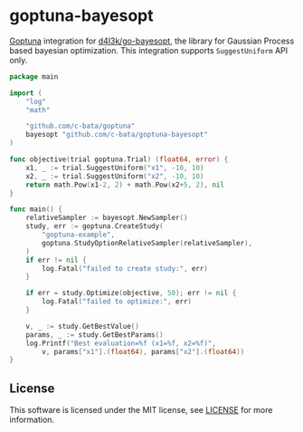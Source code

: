 # goptuna-bayesopt

[Goptuna](https://github.com/c-bata/goptuna) integration for [d4l3k/go-bayesopt](https://github.com/d4l3k/go-bayesopt/), the library for Gaussian Process based bayesian optimization.
This integration supports `SuggestUniform` API only.

```go
package main

import (
	"log"
	"math"

	"github.com/c-bata/goptuna"
	bayesopt "github.com/c-bata/goptuna-bayesopt"
)

func objective(trial goptuna.Trial) (float64, error) {
	x1, _ := trial.SuggestUniform("x1", -10, 10)
	x2, _ := trial.SuggestUniform("x2", -10, 10)
	return math.Pow(x1-2, 2) + math.Pow(x2+5, 2), nil
}

func main() {
	relativeSampler := bayesopt.NewSampler()
	study, err := goptuna.CreateStudy(
		"goptuna-example",
		goptuna.StudyOptionRelativeSampler(relativeSampler),
	)
	if err != nil {
		log.Fatal("failed to create study:", err)
	}

	if err = study.Optimize(objective, 50); err != nil {
		log.Fatal("failed to optimize:", err)
	}

	v, _ := study.GetBestValue()
	params, _ := study.GetBestParams()
	log.Printf("Best evaluation=%f (x1=%f, x2=%f)",
		v, params["x1"].(float64), params["x2"].(float64))
}
```

## License

This software is licensed under the MIT license, see [LICENSE](./LICENSE) for more information.
